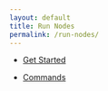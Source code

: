 ```yaml
---
layout: default
title: Run Nodes
permalink: /run-nodes/
---
```


- [Get Started](/get-started/)

- [Commands](/commands/)
